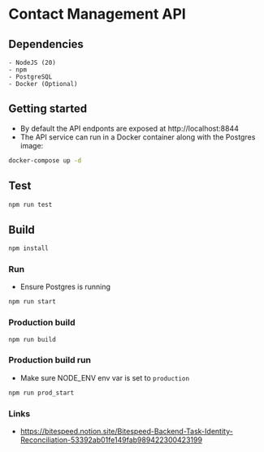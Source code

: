 # Contact Management API

## Dependencies
```
- NodeJS (20)
- npm
- PostgreSQL
- Docker (Optional) 
```

## Getting started
- By default the API endponts are exposed at http://localhost:8844
- The API service can run in a Docker container along with the Postgres image:
```sh
docker-compose up -d
```

## Test
```sh
npm run test
```

## Build
```sh
npm install
```

### Run
- Ensure Postgres is running
```sh
npm run start
```

### Production build
```sh
npm run build
```

### Production build run
- Make sure NODE_ENV env var is set to `production`
```sh
npm run prod_start
```

### Links
- https://bitespeed.notion.site/Bitespeed-Backend-Task-Identity-Reconciliation-53392ab01fe149fab989422300423199